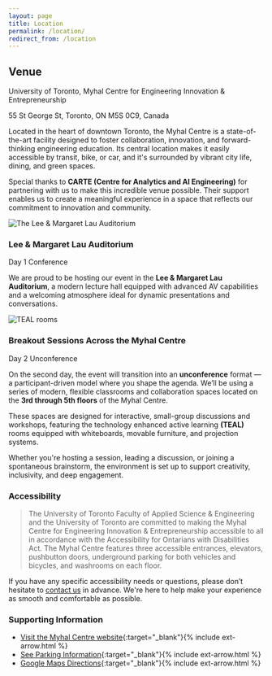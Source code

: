 ```yaml
---
layout: page
title: Location
permalink: /location/
redirect_from: /location
---
```


## Venue

University of Toronto, Myhal Centre for Engineering Innovation & Entrepreneurship

55 St George St, Toronto, ON M5S 0C9, Canada

Located in the heart of downtown Toronto, the Myhal Centre is a state-of-the-art facility designed to foster collaboration, innovation, and forward-thinking engineering education. Its central location makes it easily accessible by transit, bike, or car, and it's surrounded by vibrant city life, dining, and green spaces.

Special thanks to **CARTE (Centre for Analytics and AI Engineering)** for partnering with us to make this incredible venue possible. Their support enables us to create a meaningful experience in a space that reflects our commitment to innovation and community.

<section>
  <article class="grid-blade">
    <div class="image-area">
      <img src="https://www.engineering.utoronto.ca/wp-content/uploads/sites/28/2019/04/28153864387_f1695ef8d1_z.jpg" alt="The Lee & Margaret Lau Auditorium">
    </div>
    <div class="text-area">
      <hgroup>
        <h3>Lee & Margaret Lau Auditorium</h3>
        <p>Day 1 Conference</p>
      </hgroup>
      <p>We are proud to be hosting our event in the <strong>Lee & Margaret Lau Auditorium</strong>, a modern lecture hall equipped with advanced AV capabilities and a welcoming atmosphere ideal for dynamic presentations and conversations.</p>
    </div>
  </article>
</section>

<section>
  <article class="grid-blade">
    <div class="image-area">
      <img src="https://www.engineering.utoronto.ca/wp-content/uploads/sites/28/2019/04/27496419998_1fb8ae2601_z.jpg" alt="TEAL rooms">
    </div>
    <div class="text-area">
      <hgroup>
        <h3>Breakout Sessions Across the Myhal Centre</h3>
        <p>Day 2 Unconference</p>
      </hgroup>
      <p>On the second day, the event will transition into an <strong>unconference</strong> format — a participant-driven model where you shape the agenda. We’ll be using a series of modern, flexible classrooms and collaboration spaces located on the <strong>3rd through 5th floors</strong> of the Myhal Centre.</p>
      <p>These spaces are designed for interactive, small-group discussions and workshops, featuring the technology enhanced active learning <strong>(TEAL)</strong> rooms equipped with whiteboards, movable furniture, and projection systems.</p>
      <p>Whether you're hosting a session, leading a discussion, or joining a spontaneous brainstorm, the environment is set up to support creativity, inclusivity, and deep engagement.</p>
    </div>
  </article>
</section>

### Accessibility

> The University of Toronto Faculty of Applied Science & Engineering and the University of Toronto are committed to making the Myhal Centre for Engineering Innovation & Entrepreneurship accessible to all in accordance with the Accessibility for Ontarians with Disabilities Act. The Myhal Centre features three accessible entrances, elevators, pushbutton doors, underground parking for both vehicles and bicycles, and washrooms on each floor.

If you have any specific accessibility needs or questions, please don’t hesitate to [contact us](/contact/) in advance. We're here to help make your experience as smooth and comfortable as possible.

### Supporting Information

- [Visit the Myhal Centre website](https://www.engineering.utoronto.ca/myhal-centre-for-engineering-innovation-entrepreneurship/){:target="\_blank"}{% include ext-arrow.html %}
- [See Parking Information](https://transportation.utoronto.ca/parking-map-rates/){:target="\_blank"}{% include ext-arrow.html %}
- [Google Maps Directions](https://www.google.com/maps/place/55+St+George+St,+Toronto,+ON+M5S+0C9,+Canada){:target="\_blank"}{% include ext-arrow.html %}
